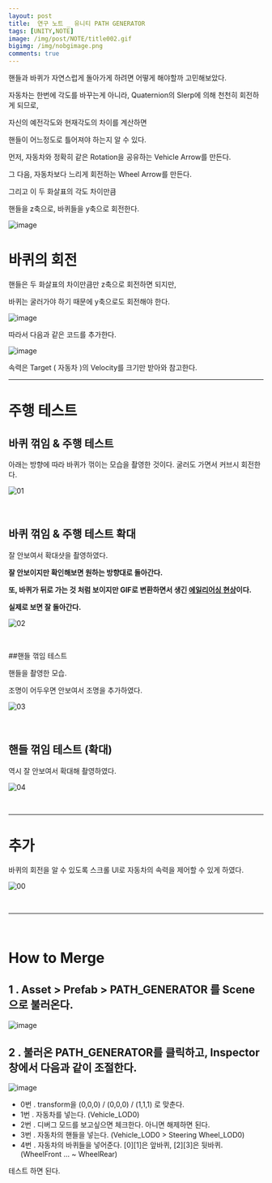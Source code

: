 ```yaml
---
layout: post
title:  연구 노트 _ 유니티 PATH GENERATOR
tags: [UNITY,NOTE]
image: /img/post/NOTE/title002.gif
bigimg: /img/nobgimage.png
comments: true
---
```


핸들과 바퀴가 자연스럽게 돌아가게 하려면 어떻게 해야할까 고민해보았다.

자동차는 한번에 각도를 바꾸는게 아니라, Quaternion의 Slerp에 의해 천천히 회전하게 되므로,

자신의 예전각도와 현재각도의 차이를 계산하면

핸들이 어느정도로 틀어져야 하는지 알 수 있다.

먼저, 자동차와 정확히 같은 Rotation을 공유하는 Vehicle Arrow를 만든다.

그 다음, 자동차보다 느리게 회전하는 Wheel Arrow를 만든다.

그리고 이 두 화살표의 각도 차이만큼

핸들을 z축으로, 바퀴들을 y축으로 회전한다.

![image](https://user-images.githubusercontent.com/40852277/68102405-e7ceda00-ff15-11e9-93a8-11e9862be0ac.png)

# 바퀴의 회전

핸들은 두 화살표의 차이만큼만 z축으로 회전하면 되지만,

바퀴는 굴러가야 하기 때문에 y축으로도 회전해야 한다.

![image](https://user-images.githubusercontent.com/40852277/68102742-5eb8a280-ff17-11e9-94d4-80b87f67bffd.png)


따라서 다음과 같은 코드를 추가한다.

![image](https://user-images.githubusercontent.com/40852277/68104779-be1ab080-ff1f-11e9-9f6b-d4ce43d086ed.png)

속력은 Target ( 자동차 )의 Velocity를 크기만 받아와 참고한다.

---

# 주행 테스트

## 바퀴 꺾임 & 주행 테스트

아래는 방향에 따라 바퀴가 꺾이는 모습을 촬영한 것이다. 굴러도 가면서 커브시 회전한다.

![01](https://user-images.githubusercontent.com/40852277/68105332-785ee780-ff21-11e9-87a6-0f285cd419d7.gif)

<br>

## 바퀴 꺾임 & 주행 테스트 확대

잘 안보여서 확대샷을 촬영하였다.

**잘 안보이지만 확인해보면 원하는 방향대로 돌아간다.**

**또, 바퀴가 뒤로 가는 것 처럼 보이지만 GIF로 변환하면서 생긴 [에일리어싱 현상](http://www.astronomer.rocks/news/photo/201807/86062_9744_2329.gif)이다.**

**실제로 보면 잘 돌아간다.**

![02](https://user-images.githubusercontent.com/40852277/68105335-7e54c880-ff21-11e9-9c84-bb4e60defead.gif)

<br>

##핸들 꺾임 테스트 

핸들을 촬영한 모습. 

조명이 어두우면 안보여서 조명을 추가하였다.

![03](https://user-images.githubusercontent.com/40852277/68105341-81e84f80-ff21-11e9-8739-c0e9100e72cd.gif)

<br>

## 핸들 꺾임 테스트 (확대) 

역시 잘 안보여서 확대해 촬영하였다.

![04](https://user-images.githubusercontent.com/40852277/68105346-84e34000-ff21-11e9-8d22-75c85401aae9.gif)

<br>

---

# 추가

바퀴의 회전을 알 수 있도록 스크롤 UI로 자동차의 속력을 제어할 수 있게 하였다.

![00](https://user-images.githubusercontent.com/40852277/68105297-62e9bd80-ff21-11e9-8b45-203a5c3b161e.gif)

<br>

---

<br>

# How to Merge

##  1 . Asset > Prefab > PATH_GENERATOR 를 Scene으로 불러온다.

![image](https://user-images.githubusercontent.com/40852277/68105856-274ff300-ff23-11e9-930d-88cdc526e831.png)

## 2 . 불러온 PATH_GENERATOR를 클릭하고, Inspector 창에서 다음과 같이 조절한다.

![image](https://user-images.githubusercontent.com/40852277/68105833-156e5000-ff23-11e9-9519-a3e533995ea3.png)

- 0번 . transform을 (0,0,0) / (0,0,0) / (1,1,1) 로 맞춘다.
- 1번 . 자동차를 넣는다. (Vehicle_LOD0)
- 2번 . 디버그 모드를 보고싶으면 체크한다. 아니면 해제하면 된다.
- 3번 . 자동차의 핸들을 넣는다. (Vehicle_LOD0 > Steering Wheel_LOD0)
- 4번 . 자동차의 바퀴들을 넣어준다. [0][1]은 앞바퀴, [2][3]은 뒷바퀴. (WheelFront ... ~ WheelRear)

테스트 하면 된다.

<br><br>